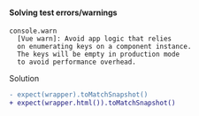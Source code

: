 #### Solving test errors/warnings

```text
console.warn
  [Vue warn]: Avoid app logic that relies
  on enumerating keys on a component instance.
  The keys will be empty in production mode
  to avoid performance overhead.
```

Solution

```diff
- expect(wrapper).toMatchSnapshot()
+ expect(wrapper.html()).toMatchSnapshot()
```


<aside class="notes">
</aside>

